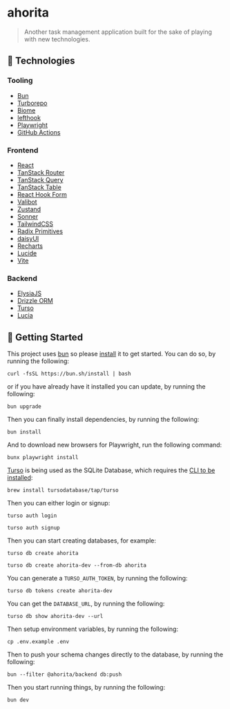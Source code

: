 # ahorita

> Another task management application built for the sake of playing with new technologies.

## 🐣 Technologies

### Tooling

- [Bun](https://bun.sh)
- [Turborepo](https://turbo.build/repo)
- [Biome](https://biomejs.dev)
- [lefthook](https://github.com/evilmartians/lefthook)
- [Playwright](https://playwright.dev)
- [GitHub Actions](https://github.com/features/actions)

### Frontend

- [React](https://react.dev)
- [TanStack Router](https://tanstack.com/router/v1)
- [TanStack Query](https://tanstack.com/query/latest)
- [TanStack Table](https://tanstack.com/table/latest)
- [React Hook Form](https://www.react-hook-form.com)
- [Valibot](https://valibot.dev)
- [Zustand](https://zustand-demo.pmnd.rs)
- [Sonner](https://sonner.emilkowal.ski)
- [TailwindCSS](https://tailwindcss.com)
- [Radix Primitives](https://www.radix-ui.com/primitives)
- [daisyUI](https://daisyui.com)
- [Recharts](https://recharts.org)
- [Lucide](https://lucide.dev)
- [Vite](https://vitejs.dev)

### Backend

- [ElysiaJS](https://elysiajs.com)
- [Drizzle ORM](https://orm.drizzle.team)
- [Turso](https://docs.turso.tech)
- [Lucia](https://lucia-auth.com)

## 🏁 Getting Started

This project uses [bun](https://bun.sh) so please [install](https://bun.sh/docs/installation) it to get started. You can do so, by running the following:

```
curl -fsSL https://bun.sh/install | bash
```

or if you have already have it installed you can update, by running the following:

```
bun upgrade
```

Then you can finally install dependencies, by running the following:

```
bun install
```

And to download new browsers for Playwright, run the following command:

```
bunx playwright install
```

[Turso](https://docs.turso.tech/introduction) is being used as the SQLite Database, which requires the [CLI to be installed](https://docs.turso.tech/cli/introduction):

```
brew install tursodatabase/tap/turso
```

Then you can either login or signup:

```
turso auth login
```

```
turso auth signup
```

Then you can start creating databases, for example:

```
turso db create ahorita
```

```
turso db create ahorita-dev --from-db ahorita
```

You can generate a `TURSO_AUTH_TOKEN`, by running the following:

```
turso db tokens create ahorita-dev
```

You can get the `DATABASE_URL`, by running the following:

```
turso db show ahorita-dev --url
```

Then setup environment variables, by running the following:

```
cp .env.example .env
```

Then to push your schema changes directly to the database, by running the following:

```
bun --filter @ahorita/backend db:push
```

Then you start running things, by running the following:

```
bun dev
```
